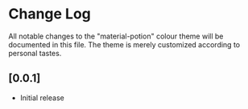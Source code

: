 # Change Log

All notable changes to the "material-potion" colour theme will be documented in this file. The theme is merely customized according to personal tastes.

## [0.0.1]

- Initial release
